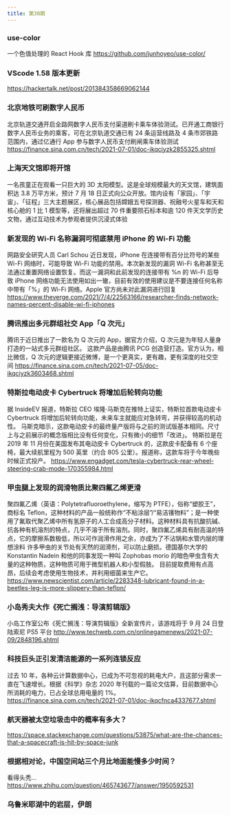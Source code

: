 ```yaml
---
title: 第30期
---
```


### use-color

一个色值处理的 React Hook 库
https://github.com/junhoyeo/use-color/

### VScode 1.58 版本更新

https://hackertalk.net/post/201384358669062144

### 北京地铁可刷数字人民币

北京轨道交通开启全路网数字人民币支付渠道刷卡乘车体验测试。已开通工商银行数字人民币业务的乘客，可在北京轨道交通已有 24 条运营线路及 4 条市郊铁路范围内，通过亿通行 App 参与数字人民币支付刷闸乘车体验测试
https://finance.sina.com.cn/tech/2021-07-01/doc-ikqciyzk2855325.shtml

### 上海天文馆即将开馆

一名孩童正在观看一只巨大的 3D 太阳模型。这是全球规模最大的天文馆，建筑面积达 3.8 万平方米，预计 7 月 18 日正式向公众开放。馆内设有「家园」、「宇宙」、「征程」三大主题展区，核心展品包括嫦娥五号探测器、祝融号火星车和天和核心舱的 1 比 1 模型等，还将展出超过 70 件重要陨石标本和逾 120 件天文学历史文物，通过互动技术为参观者提供沉浸式体验

### 新发现的 Wi-Fi 名称漏洞可彻底禁用 iPhone 的 Wi-Fi 功能

网路安全研究人员 Carl Schou 近日发现，iPhone 在连接带有百分比符号的某些 Wi-Fi 网络时，可能导致 Wi-Fi 功能的禁用。本次新发现的漏洞 Wi-Fi 名称甚至无法通过重置网络设置恢复。而这一漏洞和此前发现的连接带有 %n 的 Wi-Fi 后导致 iPhone 网络功能无法使用如出一辙，目前有效的使用建议是不要连接任何名称中带有「%」的 Wi-Fi 网络。Apple 官方尚未对此漏洞进行回复
https://www.theverge.com/2021/7/4/22563166/researcher-finds-network-names-percent-disable-wi-fi-iphones

### 腾讯推出多元群组社交 App「Q 次元」

腾讯于近日推出了一款名为 Q 次元的 App，据官方介绍，Q 次元是为年轻人量身打造的一站式多元群组社区。
这款产品是由腾讯 PCG 创造营打造。官方认为，相比微信，Q 次元的逻辑更接近微博，是一个更真实，更有趣，更有深度的社交空间
https://finance.sina.com.cn/tech/2021-07-05/doc-ikqciyzk3603468.shtml

### 特斯拉电动皮卡 Cybertruck 将增加后轮转向功能

据 InsideEV 报道，特斯拉 CEO 埃隆·马斯克在推特上证实，特斯拉首款电动皮卡 Cybertruck 将增加后轮转向功能，未来车主就能应对急转弯，并获得较高的机动性。
马斯克暗示，这款电动皮卡的最终量产版将与之前的测试版基本相同。尺寸上与之前展示的概念版相比没有任何变化，只有微小的细节「改进」。
特斯拉是在 2019 年 11 月份在美国发布其电动皮卡 Cybertruck 的，这款皮卡配备有 6 个座椅，最大续航里程为 500 英里（约合 805 公里）。报道称，这款车将于今年晚些时候正式投产。
https://www.engadget.com/tesla-cybertruck-rear-wheel-steering-crab-mode-170355984.html

### 甲虫腿上发现的润滑物质比聚四氟乙烯更滑

聚四氟乙烯（英语：Polytetrafluoroethylene，缩写为 PTFE），俗称“塑胶王”，商标名 Teflon，这种材料的产品一般统称作“不粘涂层”/“易洁镬物料”；是一种使用了氟取代聚乙烯中所有氢原子的人工合成高分子材料。这种材料具有抗酸抗碱、抗各种有机溶剂的特点，几乎不溶于所有溶剂。同时，聚四氟乙烯具有耐高温的特点，它的摩擦系数极低，所以可作润滑作用之余，亦成为了不沾锅和水管内层的理想涂料
许多甲虫的关节处有天然的润滑剂，可以防止磨损。德国基尔大学的 Konstantin Nadein 和他的同事发现一种叫 Zophobas morio 的暗色甲虫含有大量的这种物质，这种物质可用于微型机器人和小型假肢。
目前提取费用有点高昂，后续会考虑使用生物技术，并利用细菌来生产它。
https://www.newscientist.com/article/2283348-lubricant-found-in-a-beetles-leg-is-more-slippery-than-teflon/

### 小岛秀夫大作《死亡搁浅：导演剪辑版》

小岛工作室公布《死亡搁浅：导演剪辑版》全新宣传片，该游戏将于 9 月 24 日登陆索尼 PS5 平台
http://www.techweb.com.cn/onlinegamenews/2021-07-09/2848196.shtml

### 科技巨头正引发清洁能源的一系列连锁反应

过去 10 年，各种云计算数据中心，已成为不可忽视的耗电大户，且这部分需求一直在飞速增长。根据《科学》杂志 2020 年刊载的一篇论文估算，目前数据中心所消耗的电力，已占全球总用电量的 1%。
https://finance.sina.com.cn/tech/2021-07-01/doc-ikqcfnca4337677.shtml

### 航天器被太空垃圾击中的概率有多大？

https://space.stackexchange.com/questions/53875/what-are-the-chances-that-a-spacecraft-is-hit-by-space-junk

### 根据相对论，中国空间站三个月比地面能慢多少时间？

看得头秃...
https://www.zhihu.com/question/465743677/answer/1950592531

### 乌鲁米耶湖中的岩层，伊朗
